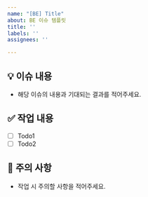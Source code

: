 ```yaml
---
name: "[BE] Title"
about: BE 이슈 템플릿
title: ''
labels: ''
assignees: ''

---
```


## :bulb: 이슈 내용
- 해당 이슈의 내용과 기대되는 결과를 적어주세요.

## :white_check_mark: 작업 내용
- [ ] Todo1
- [ ] Todo2

## :rotating_light: 주의 사항
- 작업 시 주의할 사항을 적어주세요.
